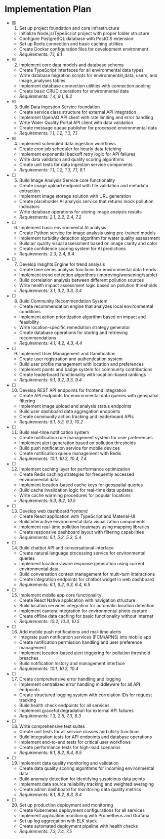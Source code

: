 # Implementation Plan

- [x] 1. Set up project foundation and core infrastructure

  - Initialize Node.js/TypeScript project with proper folder structure
  - Configure PostgreSQL database with PostGIS extension
  - Set up Redis connection and basic caching utilities
  - Create Docker configuration files for development environment
  - _Requirements: 7.1, 8.1_

- [x] 2. Implement core data models and database schema

  - Create TypeScript interfaces for all environmental data types
  - Write database migration scripts for environmental_data, users, and image_analyses tables
  - Implement database connection utilities with connection pooling
  - Create basic CRUD operations for environmental data
  - _Requirements: 1.4, 8.1, 8.2_

- [x] 3. Build Data Ingestion Service foundation

  - Create service class structure for external API integration
  - Implement OpenAQ API client with rate limiting and error handling
  - Write Water Quality Portal API client with data validation
  - Create message queue publisher for processed environmental data
  - _Requirements: 1.1, 1.2, 1.3, 7.1_

- [x] 4. Implement scheduled data ingestion workflows


  - Create cron job scheduler for hourly data fetching
  - Implement exponential backoff retry logic for API failures
  - Write data validation and quality scoring algorithms
  - Create unit tests for data ingestion service components
  - _Requirements: 1.1, 1.2, 1.3, 7.1, 8.1_

- [ ] 5. Build Image Analysis Service core functionality

  - Create image upload endpoint with file validation and metadata extraction
  - Implement image storage solution with URL generation
  - Create placeholder AI analysis service that returns mock pollution indicators
  - Write database operations for storing image analysis results
  - _Requirements: 2.1, 2.2, 2.4, 7.2_

- [ ] 6. Implement basic environmental AI analysis

  - Create Python service for image analysis using pre-trained models
  - Implement turbidity detection algorithm for water quality assessment
  - Build air quality visual assessment based on image clarity and color
  - Create confidence scoring system for AI predictions
  - _Requirements: 2.3, 2.4, 8.4_

- [ ] 7. Develop Insights Engine for trend analysis

  - Create time series analysis functions for environmental data trends
  - Implement trend detection algorithms (improving/worsening/stable)
  - Build correlation analysis between different pollution sources
  - Write health impact assessment logic based on pollution thresholds
  - _Requirements: 3.1, 3.2, 3.3, 3.4_

- [ ] 8. Build Community Recommendation System

  - Create recommendation engine that analyzes local environmental conditions
  - Implement action prioritization algorithm based on impact and feasibility
  - Write location-specific remediation strategy generator
  - Create database operations for storing and retrieving recommendations
  - _Requirements: 4.1, 4.2, 4.3, 4.4_

- [ ] 9. Implement User Management and Gamification

  - Create user registration and authentication system
  - Build user profile management with location and preferences
  - Implement points and badge system for community contributions
  - Create leaderboard functionality with location-based rankings
  - _Requirements: 9.1, 9.2, 9.3, 9.4_

- [ ] 10. Develop REST API endpoints for frontend integration

  - Create API endpoints for environmental data queries with geospatial filtering
  - Implement image upload and analysis status endpoints
  - Build user dashboard data aggregation endpoints
  - Create community action tracking and leaderboard APIs
  - _Requirements: 5.1, 5.3, 9.3, 10.2_

- [ ] 11. Build real-time notification system

  - Create notification rule management system for user preferences
  - Implement alert generation based on pollution thresholds
  - Build push notification service for mobile devices
  - Create notification queue management with Redis
  - _Requirements: 10.1, 10.3, 10.4, 7.4_

- [ ] 12. Implement caching layer for performance optimization

  - Create Redis caching strategies for frequently accessed environmental data
  - Implement location-based cache keys for geospatial queries
  - Build cache invalidation logic for real-time data updates
  - Write cache warming procedures for popular locations
  - _Requirements: 5.3, 8.2, 10.5_

- [ ] 13. Develop web dashboard frontend

  - Create React application with TypeScript and Material-UI
  - Build interactive environmental data visualization components
  - Implement real-time pollution heatmaps using mapping libraries
  - Create responsive dashboard layout with filtering capabilities
  - _Requirements: 5.1, 5.2, 5.3, 5.4_

- [ ] 14. Build chatbot API and conversational interface

  - Create natural language processing service for environmental queries
  - Implement location-aware response generation using current environmental data
  - Build conversation context management for multi-turn interactions
  - Create integration endpoints for chatbot widget in web dashboard
  - _Requirements: 6.1, 6.2, 6.3, 6.4, 6.5_

- [ ] 15. Implement mobile app core functionality

  - Create React Native application with navigation structure
  - Build location services integration for automatic location detection
  - Implement camera integration for environmental photo capture
  - Create offline data caching for basic functionality without internet
  - _Requirements: 10.2, 10.4, 10.5_

- [ ] 16. Add mobile push notifications and real-time alerts

  - Integrate push notification services (FCM/APNS) into mobile app
  - Create notification permission handling and user preference management
  - Implement location-based alert triggering for pollution threshold breaches
  - Build notification history and management interface
  - _Requirements: 10.1, 10.3, 10.4_

- [ ] 17. Create comprehensive error handling and logging

  - Implement centralized error handling middleware for all API endpoints
  - Create structured logging system with correlation IDs for request tracking
  - Build health check endpoints for all services
  - Implement graceful degradation for external API failures
  - _Requirements: 1.3, 2.5, 7.3, 8.3_

- [ ] 18. Write comprehensive test suites

  - Create unit tests for all service classes and utility functions
  - Build integration tests for API endpoints and database operations
  - Implement end-to-end tests for critical user workflows
  - Create performance tests for high-load scenarios
  - _Requirements: 8.1, 8.2, 8.4, 8.5_

- [ ] 19. Implement data quality monitoring and validation

  - Create data quality scoring algorithms for incoming environmental data
  - Build anomaly detection for identifying suspicious data points
  - Implement data source reliability tracking and weighted averaging
  - Create admin dashboard for monitoring data quality metrics
  - _Requirements: 8.1, 8.2, 8.3, 8.4_

- [ ] 20. Set up production deployment and monitoring
  - Create Kubernetes deployment configurations for all services
  - Implement application monitoring with Prometheus and Grafana
  - Set up log aggregation with ELK stack
  - Create automated deployment pipeline with health checks
  - _Requirements: 7.3, 7.4, 7.5_
